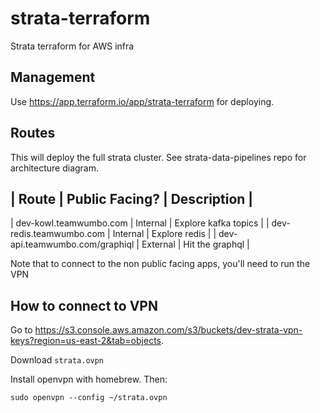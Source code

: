 # strata-terraform
Strata terraform for AWS infra

## Management

Use https://app.terraform.io/app/strata-terraform for deploying.

## Routes

This will deploy the full strata cluster. See strata-data-pipelines repo for architecture diagram.

| Route | Public Facing? | Description |
---------------------
| dev-kowl.teamwumbo.com | Internal | Explore kafka topics |
| dev-redis.teamwumbo.com | Internal | Explore redis |
| dev-api.teamwumbo.com/graphiql | External | Hit the graphql |


Note that to connect to the non public facing apps, you'll need to run the VPN

## How to connect to VPN

Go to https://s3.console.aws.amazon.com/s3/buckets/dev-strata-vpn-keys?region=us-east-2&tab=objects.

Download `strata.ovpn`

Install openvpn with homebrew. Then:

```
sudo openvpn --config ~/strata.ovpn
```

